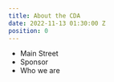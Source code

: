 ```yaml
---
title: About the CDA
date: 2022-11-13 01:30:00 Z
position: 0
---
```


* Main Street
* Sponsor
* Who we are